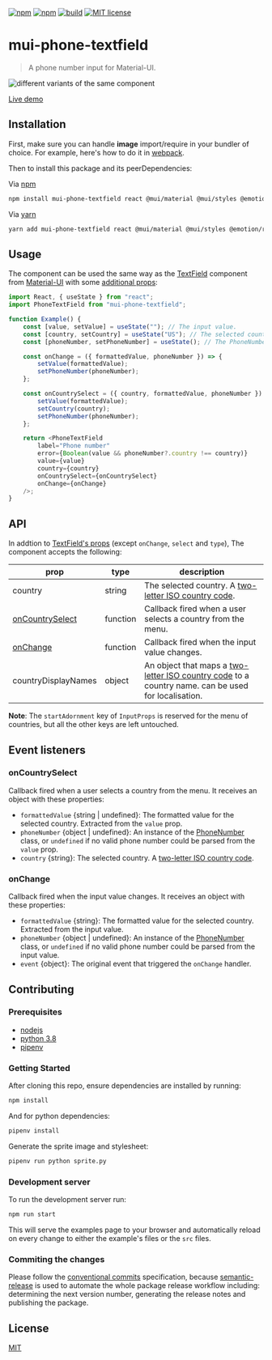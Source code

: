 [![npm](https://img.shields.io/npm/dt/mui-phone-textfield)](https://www.npmjs.com/package/mui-phone-textfield)
[![npm](https://img.shields.io/npm/v/mui-phone-textfield)](https://www.npmjs.com/package/mui-phone-textfield)
[![build](https://github.com/recursive-beast/mui-phone-textfield/actions/workflows/build.yml/badge.svg)](https://github.com/recursive-beast/mui-phone-textfield/actions/workflows/build.yml)
[![MIT license](https://img.shields.io/badge/License-MIT-blue.svg)][18]

# mui-phone-textfield
> A phone number input for Material-UI.

![different variants of the same component][1]

[Live demo][2]

## Installation

First, make sure you can handle **image** import/require in your bundler of choice.
For example, here's how to do it in [webpack][19].

Then to install this package and its peerDependencies:

Via [npm][3]

```sh
npm install mui-phone-textfield react @mui/material @mui/styles @emotion/react @emotion/styled
```

Via [yarn][4]

```sh
yarn add mui-phone-textfield react @mui/material @mui/styles @emotion/react @emotion/styled
```

## Usage
The component can be used the same way as the [TextField][5] component from [Material-UI][6] with some [additional props][7]:

```javascript
import React, { useState } from "react";
import PhoneTextField from "mui-phone-textfield";

function Example() {
	const [value, setValue] = useState(""); // The input value.
	const [country, setCountry] = useState("US"); // The selected country.
	const [phoneNumber, setPhoneNumber] = useState(); // The PhoneNumber instance.

	const onChange = ({ formattedValue, phoneNumber }) => {
		setValue(formattedValue);
		setPhoneNumber(phoneNumber);
	};

	const onCountrySelect = ({ country, formattedValue, phoneNumber }) => {
		setValue(formattedValue);
		setCountry(country);
		setPhoneNumber(phoneNumber);
	};

	return <PhoneTextField
		label="Phone number"
		error={Boolean(value && phoneNumber?.country !== country)}
		value={value}
		country={country}
		onCountrySelect={onCountrySelect}
		onChange={onChange}
	/>;
}
```

## API

In addtion to [TextField's props][8] (except `onChange`, `select` and `type`), The component accepts the following:

| prop | type | description|
|-|-|-|
| country | string | The selected country. A [two-letter ISO country code][9]. |
| [onCountrySelect][10] | function | Callback fired when a user selects a country from the menu. |
| [onChange][11] | function | Callback fired when the input value changes. |
| countryDisplayNames | object | An object that maps a [two-letter ISO country code][9] to a country name. can be used for localisation. |

**Note**: The `startAdornment` key of `InputProps` is reserved for the menu of countries, but all the other keys are left untouched.

## Event listeners

### onCountrySelect

Callback fired when a user selects a country from the menu. It receives an object with these properties:

- `formattedValue` {string | undefined}: The formatted value for the selected country. Extracted from the `value` prop.
- `phoneNumber` {object | undefined}: An instance of the [PhoneNumber][12] class, or `undefined` if no valid phone number could be parsed from the `value` prop.
- `country` {string}: The selected country. A [two-letter ISO country code][9].

### onChange

Callback fired when the input value changes. It receives an object with these properties:

- `formattedValue` {string}: The formatted value for the selected country. Extracted from the input value.
- `phoneNumber` {object | undefined}: An instance of the [PhoneNumber][12] class, or `undefined` if no valid phone number could be parsed from the input value.
- `event` {object}: The original event that triggered the `onChange` handler.

## Contributing

### Prerequisites
- [nodejs][13]
- [python 3.8][14]
- [pipenv][15]

### Getting Started

After cloning this repo, ensure dependencies are installed by running:

```sh
npm install
```

And for python dependencies:
```sh
pipenv install
```

Generate the sprite image and stylesheet:
```sh
pipenv run python sprite.py
```

### Development server

To run the development server run:
```sh
npm run start
```

This will serve the examples page to your browser and automatically reload on every change to either the example's files or the `src` files.

### Commiting the changes

Please follow the [conventional commits][16] specification, because [semantic-release][17] is used to automate the whole package release workflow including: determining the next version number, generating the release notes and publishing the package.

## License

[MIT][18]

[1]: https://media.giphy.com/media/H4YmD0FNarlbRywdpy/giphy.gif
[2]: https://soufyakoub.github.io/mui-phone-textfield/
[3]: https://npmjs.org/
[4]: https://yarnpkg.com
[5]: https://material-ui.com/components/text-fields/
[6]: https://material-ui.com/
[7]: #api
[8]: https://material-ui.com/api/text-field/#props
[9]: https://en.wikipedia.org/wiki/ISO_3166-1_alpha-2#Officially_assigned_code_elements
[10]: #oncountryselect
[11]: #onchange
[12]: https://github.com/catamphetamine/libphonenumber-js/blob/master/README.md#phonenumber
[13]: https://nodejs.org
[14]: https://www.python.org/downloads/release/python-380/
[15]: https://pypi.org/project/pipenv/
[16]: https://www.conventionalcommits.org/en/v1.0.0/
[17]: https://github.com/semantic-release/semantic-release
[18]: LICENSE
[19]: https://webpack.js.org/guides/asset-management/#loading-images
